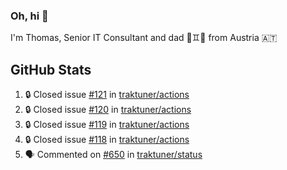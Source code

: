 ### Oh, hi 👋

I'm Thomas, Senior IT Consultant and dad 👶♊️👶 from Austria 🇦🇹

<!--
**traktuner/traktuner** is a ✨ _special_ ✨ repository because its `README.md` (this file) appears on your GitHub profile.

Here are some ideas to get you started:

- 🔭 I’m currently working on ...
- 🌱 I’m currently learning ...
- 👯 I’m looking to collaborate on ...
- 🤔 I’m looking for help with ...
- 💬 Ask me about ...
- 📫 How to reach me: ...
- 😄 Pronouns: ...
- ⚡ Fun fact: ...
-->

</div>

## GitHub Stats
<!--START_SECTION:activity-->
1. 🔒 Closed issue [#121](https://github.com/traktuner/actions/issues/121) in [traktuner/actions](https://github.com/traktuner/actions)
2. 🔒 Closed issue [#120](https://github.com/traktuner/actions/issues/120) in [traktuner/actions](https://github.com/traktuner/actions)
3. 🔒 Closed issue [#119](https://github.com/traktuner/actions/issues/119) in [traktuner/actions](https://github.com/traktuner/actions)
4. 🔒 Closed issue [#118](https://github.com/traktuner/actions/issues/118) in [traktuner/actions](https://github.com/traktuner/actions)
5. 🗣 Commented on [#650](https://github.com/traktuner/status/issues/650#issuecomment-3401602408) in [traktuner/status](https://github.com/traktuner/status)
<!--END_SECTION:activity-->

